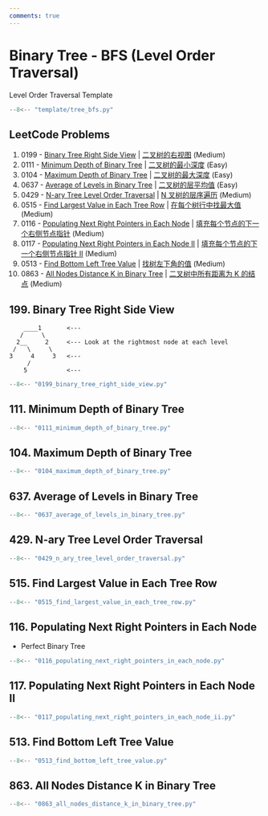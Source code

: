 ```yaml
---
comments: true
---
```


# Binary Tree - BFS (Level Order Traversal)

Level Order Traversal Template

```python
--8<-- "template/tree_bfs.py"
```

## LeetCode Problems

1. 0199 - [Binary Tree Right Side View](https://leetcode.com/problems/binary-tree-right-side-view/) | [二叉树的右视图](https://leetcode.cn/problems/binary-tree-right-side-view/) (Medium)
2. 0111 - [Minimum Depth of Binary Tree](https://leetcode.com/problems/minimum-depth-of-binary-tree/) | [二叉树的最小深度](https://leetcode.cn/problems/minimum-depth-of-binary-tree/) (Easy)
3. 0104 - [Maximum Depth of Binary Tree](https://leetcode.com/problems/maximum-depth-of-binary-tree/) | [二叉树的最大深度](https://leetcode.cn/problems/maximum-depth-of-binary-tree/) (Easy)
4. 0637 - [Average of Levels in Binary Tree](https://leetcode.com/problems/average-of-levels-in-binary-tree/) | [二叉树的层平均值](https://leetcode.cn/problems/average-of-levels-in-binary-tree/) (Easy)
5. 0429 - [N-ary Tree Level Order Traversal](https://leetcode.com/problems/n-ary-tree-level-order-traversal/) | [N 叉树的层序遍历](https://leetcode.cn/problems/n-ary-tree-level-order-traversal/) (Medium)
6. 0515 - [Find Largest Value in Each Tree Row](https://leetcode.com/problems/find-largest-value-in-each-tree-row/) | [在每个树行中找最大值](https://leetcode.cn/problems/find-largest-value-in-each-tree-row/) (Medium)
7. 0116 - [Populating Next Right Pointers in Each Node](https://leetcode.com/problems/populating-next-right-pointers-in-each-node/) | [填充每个节点的下一个右侧节点指针](https://leetcode.cn/problems/populating-next-right-pointers-in-each-node/) (Medium)
8. 0117 - [Populating Next Right Pointers in Each Node II](https://leetcode.com/problems/populating-next-right-pointers-in-each-node-ii/) | [填充每个节点的下一个右侧节点指针 II](https://leetcode.cn/problems/populating-next-right-pointers-in-each-node-ii/) (Medium)
9. 0513 - [Find Bottom Left Tree Value](https://leetcode.com/problems/find-bottom-left-tree-value/) | [找树左下角的值](https://leetcode.cn/problems/find-bottom-left-tree-value/) (Medium)
10. 0863 - [All Nodes Distance K in Binary Tree](https://leetcode.com/problems/all-nodes-distance-k-in-binary-tree/) | [二叉树中所有距离为 K 的结点](https://leetcode.cn/problems/all-nodes-distance-k-in-binary-tree/) (Medium)

## 199. Binary Tree Right Side View

```plaintext
    ____1       <---
   /     \
  2__     2     <--- Look at the rightmost node at each level
 /   \     \
3     4     3   <---
     /
    5           <---
```

```python
--8<-- "0199_binary_tree_right_side_view.py"
```

## 111. Minimum Depth of Binary Tree

```python
--8<-- "0111_minimum_depth_of_binary_tree.py"
```

## 104. Maximum Depth of Binary Tree

```python
--8<-- "0104_maximum_depth_of_binary_tree.py"
```

## 637. Average of Levels in Binary Tree

```python
--8<-- "0637_average_of_levels_in_binary_tree.py"
```

## 429. N-ary Tree Level Order Traversal

```python
--8<-- "0429_n_ary_tree_level_order_traversal.py"
```

## 515. Find Largest Value in Each Tree Row

```python
--8<-- "0515_find_largest_value_in_each_tree_row.py"
```

## 116. Populating Next Right Pointers in Each Node

-   Perfect Binary Tree

```python
--8<-- "0116_populating_next_right_pointers_in_each_node.py"
```

## 117. Populating Next Right Pointers in Each Node II

```python
--8<-- "0117_populating_next_right_pointers_in_each_node_ii.py"
```

## 513. Find Bottom Left Tree Value

```python
--8<-- "0513_find_bottom_left_tree_value.py"
```

## 863. All Nodes Distance K in Binary Tree

```python
--8<-- "0863_all_nodes_distance_k_in_binary_tree.py"
```
